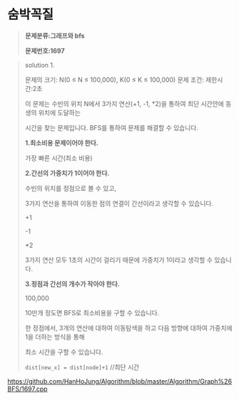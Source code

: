 # 숨박꼭질

> **문제분류:그래프와 bfs**
>
> **문제번호:1697**

> solution 1.
>
> 문제의 크기:  N(0 ≤ N ≤ 100,000), K(0 ≤ K ≤ 100,000)
> 문제 조건: 
> 제한시간:2초
>
> 이 문제는 수빈의 위치 N에서 3가지 연산(+1, -1, *2)을 통하여 최단 시간안에 동생의 위치에 도달하는 
>
> 시간을 찾는 문제입니다. BFS를 통하여 문제를 해결할 수 있습니다.
>
>
>
> **1.최소비용 문제이어야 한다.**
>
> 가장 빠른 시간(최소 비용)
>
>
>
> **2.간선의 가중치가 1이어야 한다.**
>
> 수빈의 위치를 정점으로 볼 수 있고, 
>
> 3가지 연산을 통하여 이동한 점의 연결이 간선이라고 생각할 수 있습니다.
>
> +1
>
> -1
>
> *2
>
> 3가지 연산 모두 1초의 시간이 걸리기 때문에 가중치가 1이라고 생각할 수 있습니다.
>
>
>
> **3.정점과 간선의 개수가 작아야 한다.**
>
> 100,000
>
> 10만개 정도면 BFS로 최소비용을 구할 수 있습니다.
>
>
>
> 한 정점에서, 3개의 연산에 대하여 이동탐색을 하고 다음 방향에 대하여 가중치에 1을 더하는 방식을 통해
>
> 최소 시간을 구할 수 있습니다.
>
>   `dist[new_x] = dist[node]+1` //최단 시간
>
>

https://github.com/HanHoJung/Algorithm/blob/master/Algorithm/Graph%26BFS/1697.cpp












